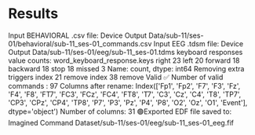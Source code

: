 # Results

Input BEHAVIORAL .csv file: Device Output Data/sub-11/ses-01/behavioral/sub-11_ses-01_commands.csv
Input EEG .tdsm file: Device Output Data/sub-11/ses-01/eeg/sub-11_ses-01.tdms
keyboard responses value counts:
 word_keyboard_response.keys
right       23
left        20
forward     18
backward    18
stop        18
missed       3
Name: count, dtype: int64
Removing extra triggers
index 21 remove
index 38 remove
Valid ✅
Number of valid commands : 97
Columns after rename:
 Index(['Fp1', 'Fp2', 'F7', 'F3', 'Fz', 'F4', 'F8', 'FT7', 'FC3', 'FCz', 'FC4',
       'FT8', 'T7', 'C3', 'Cz', 'C4', 'T8', 'TP7', 'CP3', 'CPz', 'CP4', 'TP8',
       'P7', 'P3', 'Pz', 'P4', 'P8', 'O2', 'Oz', 'O1', 'Event'],
      dtype='object')
Number of columns: 31
🟢Exported EDF file saved to: Imagined Command Dataset/sub-11/ses-01/eeg/sub-11_ses-01_eeg.fif
